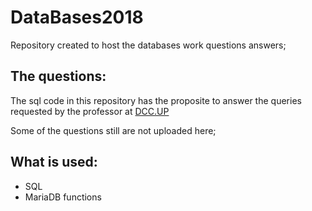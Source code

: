 # DataBases2018
Repository created to host the databases work questions answers;
## The questions:
The sql code in this repository has the proposite to answer the queries requested by the professor at [DCC.UP](http://www.dcc.fc.up.pt/~fds/aulas/BD/1718/labs.html)

Some of the questions still are not uploaded here;

## What is used:
* SQL 
* MariaDB functions

